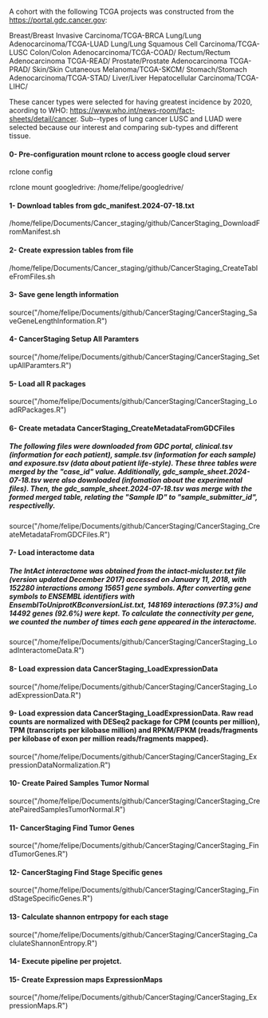 A cohort with the following TCGA projects was constructed from the https://portal.gdc.cancer.gov: 

Breast/Breast Invasive Carcinoma/TCGA-BRCA
Lung/Lung Adenocarcinoma/TCGA-LUAD
Lung/Lung Squamous Cell Carcinoma/TCGA-LUSC
Colon/Colon Adenocarcinoma/TCGA-COAD/
Rectum/Rectum Adenocarcinoma TCGA-READ/
Prostate/Prostate Adenocarcinoma TCGA-PRAD/
Skin/Skin Cutaneous Melanoma/TCGA-SKCM/
Stomach/Stomach Adenocarcinoma/TCGA-STAD/
Liver/Liver Hepatocellular Carcinoma/TCGA-LIHC/

These cancer types were selected for having greatest incidence by 2020, acording to WHO: https://www.who.int/news-room/fact-sheets/detail/cancer. Sub--types of lung cancer LUSC and LUAD were selected because our interest and comparing sub-types and different tissue.

#### 0- Pre-configuration mount rclone to access google cloud server
rclone config                                       

rclone mount googledrive: /home/felipe/googledrive/ 

#### 1- Download tables from gdc_manifest.2024-07-18.txt
/home/felipe/Documents/Cancer_staging/github/CancerStaging_DownloadFromManifest.sh

#### 2- Create expression tables from file
/home/felipe/Documents/Cancer_staging/github/CancerStaging_CreateTableFromFiles.sh

#### 3- Save gene length information
source("/home/felipe/Documents/github/CancerStaging/CancerStaging_SaveGeneLengthInformation.R")

#### 4- CancerStaging Setup All Paramters
source("/home/felipe/Documents/github/CancerStaging/CancerStaging_SetupAllParamters.R")

#### 5- Load all R packages
source("/home/felipe/Documents/github/CancerStaging/CancerStaging_LoadRPackages.R")

#### 6- Create metadata CancerStaging_CreateMetadataFromGDCFiles
##### The following files were downloaded from GDC portal, clinical.tsv (information for each patient), sample.tsv (information for each sample) and exposure.tsv (data about patient life-style). These three tables were merged by the "case_id" value. Additionally, gdc_sample_sheet.2024-07-18.tsv were also downloaded (infomation about the experimental files). Then, the gdc_sample_sheet.2024-07-18.tsv was merge with the formed merged table, relating the "Sample ID" to "sample_submitter_id", respectivelly. 
source("/home/felipe/Documents/github/CancerStaging/CancerStaging_CreateMetadataFromGDCFiles.R")

#### 7- Load interactome data
##### The IntAct interactome was obtained from the intact-micluster.txt file (version updated December 2017) accessed on January 11, 2018, with 152280 interactions among 15651 gene symbols. After converting gene symbols to ENSEMBL identifiers with EnsemblToUniprotKBconversionList.txt, 148169 interactions (97.3%) and 14492 genes (92.6%) were kept. To calculate the connectivity per gene, we counted the number of times each gene appeared in the interactome. 
source("/home/felipe/Documents/github/CancerStaging/CancerStaging_LoadInteractomeData.R")

#### 8- Load expression data CancerStaging_LoadExpressionData
source("/home/felipe/Documents/github/CancerStaging/CancerStaging_LoadExpressionData.R")

#### 9- Load expression data CancerStaging_LoadExpressionData. Raw read counts are normalized with DESeq2 package for CPM (counts per million), TPM (transcripts per kilobase million) and RPKM/FPKM (reads/fragments per kilobase of exon per million reads/fragments mapped).
source("/home/felipe/Documents/github/CancerStaging/CancerStaging_ExpressionDataNormalization.R")

#### 10- Create Paired Samples Tumor Normal
source("/home/felipe/Documents/github/CancerStaging/CancerStaging_CreatePairedSamplesTumorNormal.R")

#### 11- CancerStaging Find Tumor Genes
source("/home/felipe/Documents/github/CancerStaging/CancerStaging_FindTumorGenes.R")

#### 12- CancerStaging Find Stage Specific genes
source("/home/felipe/Documents/github/CancerStaging/CancerStaging_FindStageSpecificGenes.R")

#### 13- Calculate shannon entrpopy for each stage
source("/home/felipe/Documents/github/CancerStaging/CancerStaging_CaclulateShannonEntropy.R")

#### 14- Execute pipeline per projetct.

#### 15- Create Expression maps ExpressionMaps
source("/home/felipe/Documents/github/CancerStaging/CancerStaging_ExpressionMaps.R")
